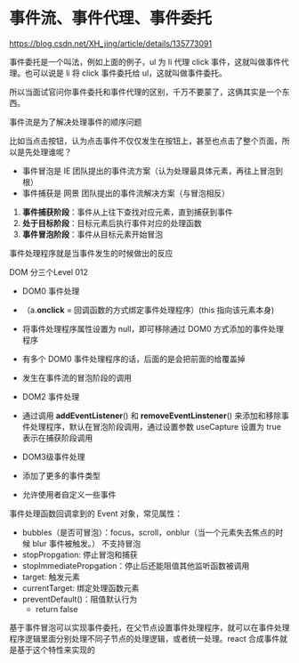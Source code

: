 # 事件流、事件代理、事件委托
https://blog.csdn.net/XH_jing/article/details/135773091


事件委托是一个叫法，例如上面的例子，ul 为 li 代理 click 事件，这就叫做事件代理。也可以说是 li 将 click 事件委托给 ul，这就叫做事件委托。

所以当面试官问你事件委托和事件代理的区别，千万不要蒙了，这俩其实是一个东西。

事件流是为了解决处理事件的顺序问题

比如当点击按钮，认为点击事件不仅仅发生在按钮上，甚至也点击了整个页面，所以是先处理谁呢？

- 事件冒泡是 IE 团队提出的事件流方案（认为处理最具体元素，再往上冒泡到根）
- 事件捕获是 网景 团队提出的事件流解决方案（与冒泡相反）

1. **事件捕获阶段**：事件从上往下查找对应元素，直到捕获到事件
2. **处于目标阶段**：目标元素后执行事件对应的处理函数
3. **事件冒泡阶段**：事件从目标元素开始冒泡

事件处理程序就是当事件发生的时候做出的反应

DOM 分三个Level 012 

- DOM0 事件处理
- （a.**onclick** = 回调函数的方式绑定事件处理程序）(this 指向该元素本身)
- 将事件处理程序属性设置为 null，即可移除通过 DOM0 方式添加的事件处理程序
- 有多个 DOM0 事件处理程序的话，后面的是会把前面的给覆盖掉
- 发生在事件流的冒泡阶段的调用

- DOM2 事件处理
- 通过调用 **addEventListener**() 和 **removeEventLinstener**() 来添加和移除事件处理程序，默认在冒泡阶段调用，通过设置参数 useCapture 设置为 true 表示在捕获阶段调用

- DOM3级事件处理
- 添加了更多的事件类型
- 允许使用者自定义一些事件

事件处理函数回调拿到的 Event 对象，常见属性：

- bubbles（是否可冒泡）：focus，scroll，onblur（当一个元素失去焦点的时候 blur 事件被触发。） 不支持冒泡
- stopPropgation: 停止冒泡和捕获
- stopImmediatePropgation：停止后还能阻值其他监听函数被调用
- target: 触发元素
- currentTarget: 绑定处理函数元素
- preventDefault()：阻值默认行为
	- return false

基于事件冒泡可以实现事件委托，在父节点设置事件处理程序，就可以在事件处理程序逻辑里面分别处理不同子节点的处理逻辑，或者统一处理。react 合成事件就是基于这个特性来实现的